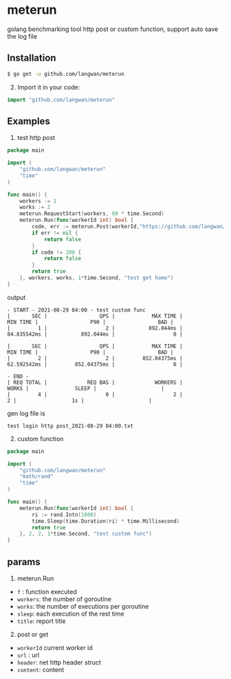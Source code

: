 # meterun

golang benchmarking tool http post or custom function, support auto save the log file

## Installation

```sh
$ go get -u github.com/langwan/meterun
```

2. Import it in your code:

```go
import "github.com/langwan/meterun"
```

## Examples

1. test http post

```go
package main

import (
	"github.com/langwan/meterun"
	"time"
)

func main() {
	workers := 2
	works := 2
	meterun.RequestStart(workers, 60 * time.Second)
	meterun.Run(func(workerId int) bool {
		code, err := meterun.Post(workerId,"https://github.com/langwan/meterun", nil,  "")
		if err != nil {
			return false
		}
		if code != 200 {
			return false
		}
		return true
	}, workers, works, 1*time.Second, "test get home")
}
```

output

```
- START - 2021-08-29 04:00 - test custom func
|       SEC |                 QPS |            MAX TIME |            MIN TIME |                 P90 |                 BAD |
|         1 |                   2 |           892.044ms |         84.835542ms |           892.044ms |                   0 |

|       SEC |                 QPS |            MAX TIME |            MIN TIME |                 P90 |                 BAD |
|         2 |                   2 |         852.04375ms |         62.592542ms |         852.04375ms |                   0 |

- END -
| REQ TOTAL |             REQ BAS |             WORKERS |               WORKS |               SLEEP |                     |
|         4 |                   0 |                   2 |                   2 |                  1s |                     |
```

gen log file is

```
test login http post_2021-08-29 04:00.txt
```

2. custom function

```go
package main

import (
	"github.com/langwan/meterun"
	"math/rand"
	"time"
)

func main() {
	meterun.Run(func(workerId int) bool {
		ri := rand.Intn(1000)
		time.Sleep(time.Duration(ri) * time.Millisecond)
		return true
	}, 2, 2, 1*time.Second, "test custom func")
}
```

## params

1. meterun.Run

* `f` : function executed
* `workers`: the number of goroutine
* `works`: the number of executions per goroutine
* `sleep`: each execution of the rest time
* `title`: report title

2. post or get

* `workerId` current worker id 
* `url` : url
* `header`: net http header struct
* `content`: content